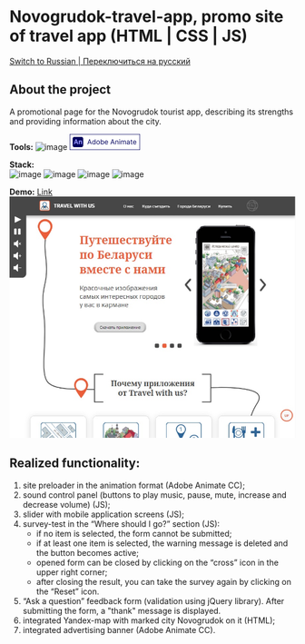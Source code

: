 # Novogrudok-travel-app, promo site of travel app (HTML | CSS | JS)

[Switch to Russian | Переключиться на русский](./README-ru.md)

## About the project
A promotional page for the Novogrudok tourist app, describing its strengths and providing information about the city.

**Tools:**
![image](https://img.shields.io/badge/VSCode-0078D4?style=for-the-badge&logo=visual%20studio%20code&logoColor=white "Visual Studio Code")
![image](./images/logo_animate.png "Adobe Animate")

**Stack:**  
![image](https://img.shields.io/badge/HTML5-E34F26?style=for-the-badge&logo=html5&logoColor=white "HTML") 
![image](https://img.shields.io/badge/CSS3-1572B6?style=for-the-badge&logo=css3&logoColor=white "CSS") 
![image](https://img.shields.io/badge/JavaScript-323330?style=for-the-badge&logo=javascript&logoColor=F7DF1E "JS") 
![image](https://img.shields.io/badge/jQuery-0769AD?style=for-the-badge&logo=jquery&logoColor=white "jQuery") 

**Demo:** [Link](https://the-all-spark.github.io/Novogrudok-travel-app/)  
![screenshot](./images/site_screenshot.jpg "Site screenshot")

## Realized functionality:
1. site preloader in the animation format (Adobe Animate CC);
2. sound control panel (buttons to play music, pause, mute, increase and decrease volume) (JS);
3. slider with mobile application screens (JS);
4. survey-test in the “Where should I go?” section (JS):
   - if no item is selected, the form cannot be submitted;
   - if at least one item is selected, the warning message is deleted and the button becomes active;
   - opened form can be closed by clicking on the “cross” icon in the upper right corner; 
   - after closing the result, you can take the survey again by clicking on the “Reset” icon.
5. “Ask a question” feedback form (validation using jQuery library). After submitting the form, a "thank" message is displayed.
6. integrated Yandex-map with marked city Novogrudok on it (HTML);
7. integrated advertising banner (Adobe Animate CC). 